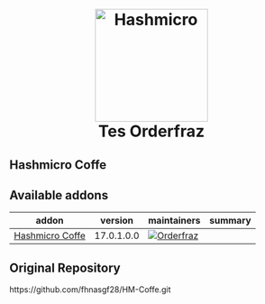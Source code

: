 <h1 align="center">
  <br>
    <a href="[[https://softworks.nibble.co.id](https://www.hashmicro.com/id/)](https://www.hashmicro.com/id/)/">
    <img src="https://www.hashmicro.com/id/blog/wp-content/uploads/2023/03/Logo_HashMicro-1-1.png" alt="Hashmicro" width="200"></a>
  <br>Tes Orderfraz <br>
</h1>
<h2>Hashmicro Coffe
</h2>

[//]: # (addons)

Available addons
----------------
addon | version | maintainers | summary
--- | --- | --- | ---
[Hashmicro Coffe](HM-Coffe/) | 17.0.1.0.0 | [![Orderfraz](https://www.hashmicro.com/id/blog/wp-content/uploads/2023/03/Logo_HashMicro-1-1.png)](https://github.com/fhnasgf28)

<h2>Original Repository</h2>
https://github.com/fhnasgf28/HM-Coffe.git